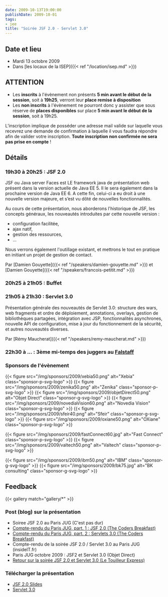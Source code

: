 ```yaml
---
date: 2009-10-13T19:00:00
publishDate: 2009-10-01
tags:
- jee
title: "Soirée JSF 2.0 - Servlet 3.0"
---
```


## Date et lieu

* Mardi 13 octobre 2009
* Dans [les locaux de la ISEP]({{< ref "/location/isep.md" >}})

## ATTENTION

* Les **inscrits** à l'évènement non présents **5 min avant le début de la session**, soit à **19h25**, verront leur **place remise à disposition**
* Les **non inscrits** à l'évènement ne pourront donc y assister que sous réserve de **places disponibles** sur place **5 min avant le début de la session**, soit à 19h25.

L’inscription implique de posséder une adresse mail valide sur laquelle vous recevrez une demande de confirmation à laquelle il vous faudra répondre afin de valider votre inscription. **Toute inscription non confirmée ne sera pas prise en compte** !

## Détails

### 19h30 à 20h25 : JSF 2.0

JSF ou Java server Faces est LE framework java de présentation web présent dans la version actuelle de Java EE 5. Il le sera également dans la prochaine version de Java EE 6. A cette fin, celui-ci a eu droit à une nouvelle version majeure, et s’est vu dôté de nouvelles fonctionnalités.

Au cours de cette présentation, nous aborderons l'historique de JSF, les concepts généraux, les nouveautés introduites par cette nouvelle version :

* configuration facilitée,
* ajax natif,
* gestion des ressources,
* ...

Nous verrons également l'outillage existant, et mettrons le tout en pratique en initiant un projet de gestion de contact.

Par [Damien Gouyette]({{< ref "/speakers/damien-gouyette.md" >}})
et [Damien Gouyette]({{< ref "/speakers/francois-petitit.md" >}})

### 20h25 à 21h05 : Buffet

### 21h05 à 21h30 : Servlet 3.0

Présentation générale des nouveautés de Servlet 3.0: structure des wars, web fragments et ordre de déploiement, annotations, overlays, gestion de bibliothèques partagées, intégration avec JSP, fonctionnalités asynchrones, nouvelle API de configuration, mise à jour du fonctionnement de la sécurité, et autres nouveautés diverses.

Par [Rémy Maucherat]({{< ref "/speakers/remy-maucherat.md" >}})

### 22h30 à ... : 3ème mi-temps des juggers au [Falstaff](https://goo.gl/maps/NSxajnfvVtjHuggeA)

### Sponsors de l'évènement

{{< figure src="/img/sponsors/2009/xebia50.png" alt="Xebia" class="sponsor-p-svg-logo" >}}
{{< figure src="/img/sponsors/2009/zenika50.png" alt="Zenika" class="sponsor-p-svg-logo" >}}
{{< figure src="/img/sponsors/2009/objetDirect50.png" alt="Objet Direct" class="sponsor-g-svg-logo" >}}
{{< figure src="/img/sponsors/2009/novediaVision60.png" alt="Novedia Vision" class="sponsor-g-svg-logo" >}}
{{< figure src="/img/sponsors/2009/sfeir40.png" alt="Sfeir" class="sponsor-g-svg-logo" >}}
{{< figure src="/img/sponsors/2009/oxiane50.png" alt="OXiane" class="sponsor-p-svg-logo" >}}

{{< figure src="/img/sponsors/2009/fastConnect60.jpg" alt="Fast Connect" class="sponsor-p-svg-logo" >}}
{{< figure src="/img/sponsors/2009/valtech50.png" alt="Valtech" class="sponsor-p-svg-logo" >}}

{{< figure src="/img/sponsors/2009/ibm50.png" alt="IBM" class="sponsor-g-svg-logo" >}}
{{< figure src="/img/sponsors/2009/bk75.jpg" alt="BK consulting" class="sponsor-g-svg-logo" >}}

## Feedback

{{< gallery match="gallery/*" >}}

### Post (blog) sur la présentation

* Soiree JSF 2.0 au Paris JUG (C'est pas dur)
* [Compte-rendu du Paris JUG, part. 1 : JSF 2.0 (The Coders Breakfast)](http://thecodersbreakfast.net/index.php?post/2009/10/14/Compte-rendu-du-Paris-JUG-JSF2-/-Servlets-3)
* [Compte-rendu du Paris JUG, part. 2 : Servlets 3.0 (The Coders Breakfast)](http://thecodersbreakfast.net/index.php?post/2009/10/15/Compte-rendu-du-Paris-JUG%2C-part.-2-%3A-Servlets-3.0)
* Compte-rendu de la soirée JSF 2.0 / Servlet 3.0 au Paris JUG (insideIT.fr)
* Paris JUG octobre 2009 : JSF2 et Servlet 3.0 (Objet Direct)
* [Retour sur la soirée JSF 2.0 et Servlet 3.0 (Le Touilleur Express)](http://www.touilleur-express.fr/2009/10/16/retour-sur-la-soiree-jsf-2-0-et-servlet-3-0/)

### Télécharger la présentation

* [JSF 2.0 Slides](20091013-JSF2.0.pdf)
* [Servlet 3.0](20091013-Servlet3.0.pdf)
